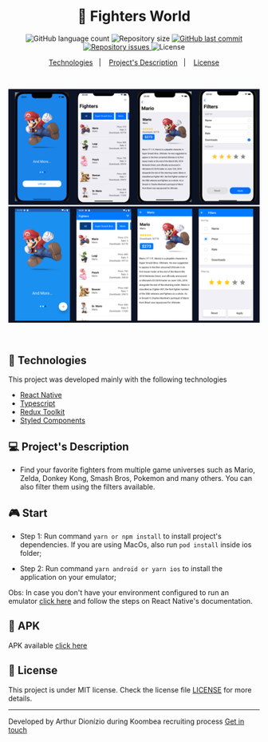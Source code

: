 <h1 align="center">
  🚀 Fighters World
</h1>
<p align="center">
  <img alt="GitHub language count" src="https://img.shields.io/github/languages/count/dionart/FightersUniverse">

  <img alt="Repository size" src="https://img.shields.io/github/repo-size/dionart/FightersUniverse">
  
  <a href="https://github.com/dionart/FightersUniverse/commits/master">
    <img alt="GitHub last commit" src="https://img.shields.io/github/last-commit/dionart/FightersUniverse">
  </a>

  <a href="https://github.com/dionart/FightersUniverse/issues">
    <img alt="Repository issues" src="https://img.shields.io/github/issues/dionart/FightersUniverse">
  </a>

  <img alt="License" src="https://img.shields.io/badge/license-MIT-brightgreen">
</p>

<p align="center">
  <a href="#rocket-technologies">Technologies</a>&nbsp;&nbsp;&nbsp;|&nbsp;&nbsp;&nbsp;
  <a href="#-projects-description">Project's Description</a>&nbsp;&nbsp;&nbsp;|&nbsp;&nbsp;&nbsp;
  <a href="#memo-license">License</a>
</p>

<br>


<p align="center" style="width: 100%">
  <img alt="Frontend" src=".github/android.png">
  <img alt="Frontend" src=".github/ios.png">
</p>

<br>

## :rocket: Technologies

This project was developed mainly with the following technologies

- [React Native](https://facebook.github.io/react-native/)
- [Typescript](https://www.typescriptlang.org/)
- [Redux Toolkit](https://redux-toolkit.js.org/)
- [Styled Components](https://styled-components.com/)

## 💻 Project's Description

- Find your favorite fighters from multiple game universes such as Mario, Zelda, Donkey Kong, Smash Bros, Pokemon and many others. You can also filter them using the filters available.

## 🎮 Start

- Step 1: Run command `yarn or npm install` to install project's dependencies. If you are using MacOs, also run `pod install` inside ios folder;

- Step 2: Run command `yarn android or yarn ios` to install the application on your emulator;

Obs: In case you don't have your environment configured to run an emulator [click here](https://reactnative.dev/docs/environment-setup) and follow the steps on React Native's documentation.

## 🤖 APK

APK available [click here](https://drive.google.com/file/d/1nVahUTMQeNwLtA5sjZ3Ya2imt2XswcE1/view?usp=sharing)

## :memo: License

This project is under MIT license. Check the license file [LICENSE](LICENSE.md) for more details.

---

Developed by Arthur Dionízio during Koombea recruiting process [Get in touch](https://www.linkedin.com/in/dionart)
